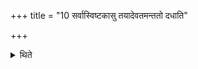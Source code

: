 +++
title = "10 सर्वास्विष्टकासु तयादेवतमन्ततो दधाति"

+++

<details><summary>थिते</summary>

सर्वास्विष्टकासु तयादेवतमन्ततो दधाति १०
</details>

